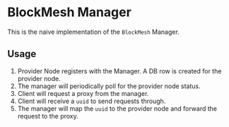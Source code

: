# BlockMesh Manager

This is the naive implementation of the `BlockMesh` Manager.

## Usage

1. Provider Node registers with the Manager. A DB row is created for the provider node.
2. The manager will periodically poll for the provider node status.
3. Client will request a proxy from the manager.
4. Client will receive a `uuid` to send requests through.
5. The manager will map the `uuid` to the provider node and forward the request to the proxy.